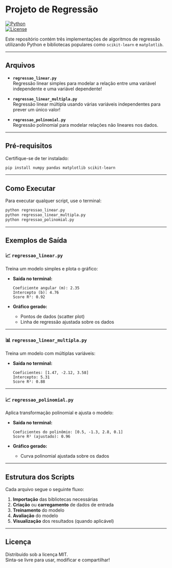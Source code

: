 
# Projeto de Regressão

[![Python](https://img.shields.io/badge/Python-3.8+-blue.svg)](https://www.python.org/downloads/)  
[![License](https://img.shields.io/badge/license-MIT-green.svg)](LICENSE)

Este repositório contém três implementações de algoritmos de regressão utilizando Python e bibliotecas populares como `scikit-learn` e `matplotlib`.

---

## Arquivos

- **`regressao_linear.py`**  
  Regressão linear simples para modelar a relação entre uma variável independente e uma variável dependente!

- **`regressao_linear_multipla.py`**  
  Regressão linear múltipla usando várias variáveis independentes para prever um único valor!

- **`regressao_polinomial.py`**  
  Regressão polinomial para modelar relações não lineares nos dados.

---

## Pré-requisitos

Certifique-se de ter instalado:

```bash
pip install numpy pandas matplotlib scikit-learn
```

---

## Como Executar

Para executar qualquer script, use o terminal:

```bash
python regressao_linear.py
python regressao_linear_multipla.py
python regressao_polinomial.py
```

---

## Exemplos de Saída

### 📈 `regressao_linear.py`

Treina um modelo simples e plota o gráfico:

- **Saída no terminal:**
  ```
  Coeficiente angular (m): 2.35
  Intercepto (b): 4.76
  Score R²: 0.92
  ```

- **Gráfico gerado:**
  - Pontos de dados (scatter plot)
  - Linha de regressão ajustada sobre os dados

---

### 📊 `regressao_linear_multipla.py`

Treina um modelo com múltiplas variáveis:

- **Saída no terminal:**
  ```
  Coeficientes: [1.47, -2.12, 3.58]
  Intercepto: 5.31
  Score R²: 0.88
  ```

---

### 📈 `regressao_polinomial.py`

Aplica transformação polinomial e ajusta o modelo:

- **Saída no terminal:**
  ```
  Coeficientes do polinômio: [0.5, -1.3, 2.8, 0.1]
  Score R² (ajustado): 0.96
  ```

- **Gráfico gerado:**
  - Curva polinomial ajustada sobre os dados

---

## Estrutura dos Scripts

Cada arquivo segue o seguinte fluxo:

1. **Importação** das bibliotecas necessárias
2. **Criação** ou **carregamento** de dados de entrada
3. **Treinamento** do modelo
4. **Avaliação** do modelo
5. **Visualização** dos resultados (quando aplicável)

---

## Licença

Distribuído sob a licença MIT.  
Sinta-se livre para usar, modificar e compartilhar!
